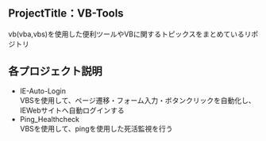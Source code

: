 ## ProjectTitle：VB-Tools
vb(vba,vbs)を使用した便利ツールやVBに関するトピックスをまとめているリポジトリ

## 各プロジェクト説明
- IE-Auto-Login<br>
VBSを使用して、ページ遷移・フォーム入力・ボタンクリックを自動化し、IEWebサイトへ自動ログインする
- Ping_Healthcheck<br>
VBSを使用して、pingを使用した死活監視を行う
